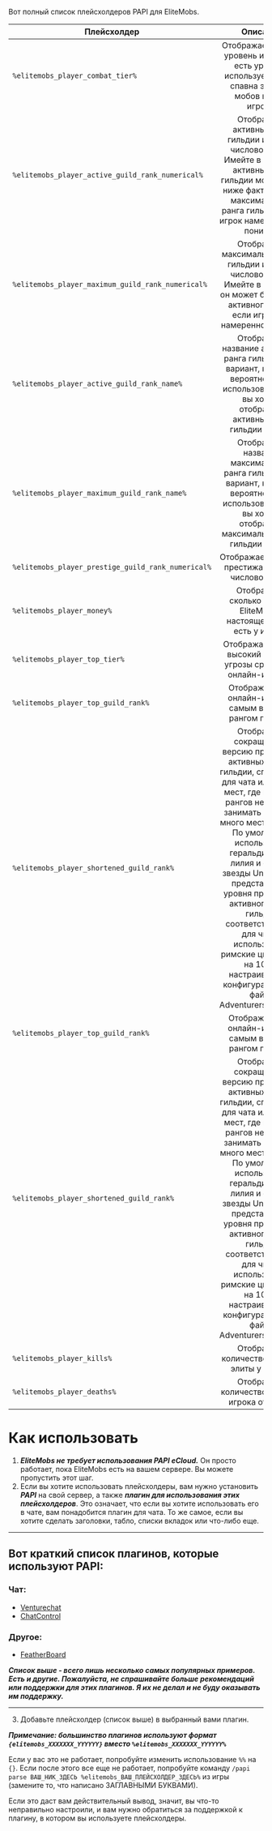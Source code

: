 Вот полный список плейсхолдеров PAPI для EliteMobs.

| Плейсхолдер | Описание |
|-------------|:-----------:|
| `%elitemobs_player_combat_tier%`         |     Отображает боевой уровень игрока, то есть уровень, используемый для спавна элитных мобов вокруг игрока.     |
| `%elitemobs_player_active_guild_rank_numerical%`         |     Отображает активный ранг гильдии игрока в числовом виде. Имейте в виду, что активный ранг гильдии может быть ниже фактического максимального ранга гильдии, если игрок намеренно его понизил.     |
| `%elitemobs_player_maximum_guild_rank_numerical%`         |     Отображает максимальный ранг гильдии игрока в числовом виде. Имейте в виду, что он может быть выше активного ранга, если игрок его намеренно понизил.     |
| `%elitemobs_player_active_guild_rank_name%`         |     Отображает название активного ранга гильдии. Это вариант, который, вероятно, стоит использовать, если вы хотите отобразить активный ранг гильдии игрока.     |
| `%elitemobs_player_maximum_guild_rank_name%`         |     Отображает название максимального ранга гильдии. Это вариант, который, вероятно, стоит использовать, если вы хотите отобразить максимальный ранг гильдии игрока.     |
| `%elitemobs_player_prestige_guild_rank_numerical%`         |     Отображает уровень престижа игрока в числовом виде.     |
| `%elitemobs_player_money%`         |     Отображает, сколько валюты EliteMobs в настоящее время есть у игрока.     |
| `%elitemobs_player_top_tier%`         |     Отображает самый высокий уровень угрозы среди всех онлайн-игроков.     |
| `%elitemobs_player_top_guild_rank%`         |     Отображает имя онлайн-игрока с самым высоким рангом гильдии.     |
| `%elitemobs_player_shortened_guild_rank%`         |     Отображает сокращенную версию престижа и активных рангов гильдии, специально для чата или других мест, где названия рангов не должны занимать слишком много места (табло). По умолчанию используется геральдическая лилия и символ звезды Unicode для представления уровня престижа и активного ранга гильдии соответственно, а для чисел используются римские цифры. Это на 100% настраивается в конфигурационном файле AdventurersGuild.yml.     |
| `%elitemobs_player_top_guild_rank%`         |     Отображает имя онлайн-игрока с самым высоким рангом гильдии.     |
| `%elitemobs_player_shortened_guild_rank%`         |     Отображает сокращенную версию престижа и активных рангов гильдии, специально для чата или других мест, где названия рангов не должны занимать слишком много места (табло). По умолчанию используется геральдическая лилия и символ звезды Unicode для представления уровня престижа и активного ранга гильдии соответственно, а для чисел используются римские цифры. Это на 100% настраивается в конфигурационном файле AdventurersGuild.yml.     |
| `%elitemobs_player_kills%`         |     Отображает количество убийств элиты у игрока.     |
| `%elitemobs_player_deaths%`         |     Отображает количество смертей игрока от элиты.     |

# Как использовать

1) ***EliteMobs не требует использования PAPI eCloud.*** Он просто работает, пока EliteMobs есть на вашем сервере. Вы можете пропустить этот шаг.
2) Если вы хотите использовать плейсхолдеры, вам нужно установить ***PAPI*** на свой сервер, а также ***плагин для использования этих плейсхолдеров***. Это означает, что если вы хотите использовать его в чате, вам понадобится плагин для чата. То же самое, если вы хотите сделать заголовки, табло, списки вкладок или что-либо еще.

-----

## Вот краткий список плагинов, которые используют PAPI:
### Чат:
- [Venturechat](https://www.spigotmc.org/resources/venturechat.771/)
- [ChatControl](https://www.spigotmc.org/resources/chatcontrol%E2%84%A2-the-ultimate-chat-plugin-500-000-downloads-1-2-5-1-16-4.271/)
### Другое:
- [FeatherBoard](https://www.spigotmc.org/resources/featherboard.2691/)

***Список выше - всего лишь несколько самых популярных примеров. Есть и другие. Пожалуйста, не спрашивайте больше рекомендаций или поддержки для этих плагинов. Я их не делал и не буду оказывать им поддержку.***

-----

3) Добавьте плейсхолдер (список выше) в выбранный вами плагин.

***Примечание: большинство плагинов используют формат `{elitemobs_XXXXXXX_YYYYYY}` вместо `%elitemobs_XXXXXXX_YYYYYY%`***

Если у вас это не работает, попробуйте изменить использование `%%` на `{}`. Если после этого все еще не работает, попробуйте команду `/papi parse ВАШ_НИК_ЗДЕСЬ %elitemobs_ВАШ_ПЛЕЙСХОЛДЕР_ЗДЕСЬ%` из игры (замените то, что написано ЗАГЛАВНЫМИ БУКВАМИ).

Если это даст вам действительный вывод, значит, вы что-то неправильно настроили, и вам нужно обратиться за поддержкой к плагину, в котором вы используете плейсхолдеры.
